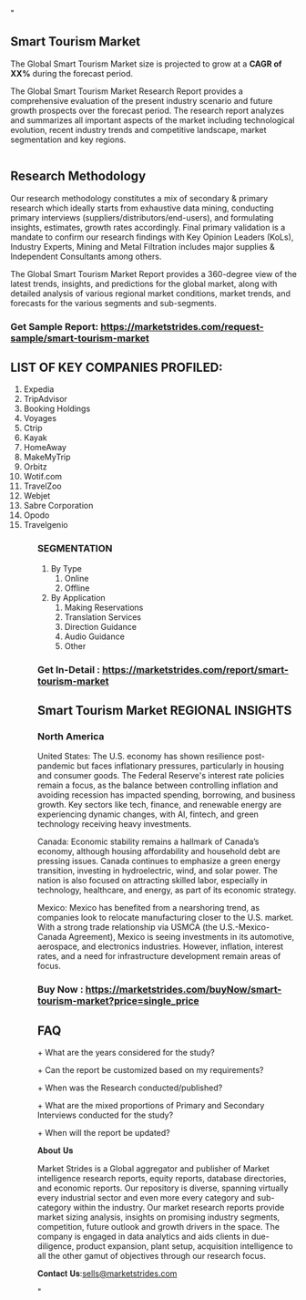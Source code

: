 "<h2>Smart Tourism Market</h2>
<p>The Global Smart Tourism Market size is projected to grow at a <strong>CAGR of XX%</strong> during the forecast period.</p>
<p>The Global Smart Tourism Market Research Report provides a comprehensive evaluation of the present industry scenario and future growth prospects over the forecast period. The research report analyzes and summarizes all important aspects of the market including technological evolution, recent industry trends and competitive landscape, market segmentation and key regions.</p>
<p><img style=""width: 100%;"" src=""https://marketstrides.com//uploads/images/marketstrides-051.png"" alt=""Smart Tourism Market Report Analysis"" /></p>
<h2>Research Methodology</h2>
<p>Our research methodology constitutes a mix of secondary &amp; primary research which ideally starts from exhaustive data mining, conducting primary interviews (suppliers/distributors/end-users), and formulating insights, estimates, growth rates accordingly. Final primary validation is a mandate to confirm our research findings with Key Opinion Leaders (KoLs), Industry Experts, Mining and Metal Filtration includes major supplies &amp; Independent Consultants among others.</p>
<p>The Global Smart Tourism Market Report provides a 360-degree view of the latest trends, insights, and predictions for the global market, along with detailed analysis of various regional market conditions, market trends, and forecasts for the various segments and sub-segments.</p>
<h3><strong>Get Sample Report: <a href=
https://marketstrides.com/request-sample/smart-tourism-market>https://marketstrides.com/request-sample/smart-tourism-market</a></strong></h3>
<h2>LIST OF KEY COMPANIES PROFILED:</h2>
<p><ol><li>
Expedia</li><li>TripAdvisor</li><li>Booking Holdings</li><li>Voyages</li><li>Ctrip</li><li>Kayak</li><li>HomeAway</li><li>MakeMyTrip</li><li>Orbitz</li><li>Wotif.com</li><li>TravelZoo</li><li>Webjet</li><li>Sabre Corporation</li><li>Opodo</li><li>Travelgenio

</li><ol></p>
<h3>SEGMENTATION</h3>
<p><ol><li>By Type<ol><li>Online</li><li>Offline</li></ol></li><li>By Application<ol><li>Making Reservations</li><li>Translation Services</li><li>Direction Guidance</li><li>Audio Guidance</li><li>Other</li></ol></li></ol></p>
<h3><strong>Get In-Detail : <a href=https://marketstrides.com/report/smart-tourism-market>https://marketstrides.com/report/smart-tourism-market</a></strong></h3>
<h2>Smart Tourism Market REGIONAL INSIGHTS</h2>
<h3>North America</h3>
<p>United States: The U.S. economy has shown resilience post-pandemic but faces inflationary pressures, particularly in housing and consumer goods. The Federal Reserve's interest rate policies remain a focus, as the balance between controlling inflation and avoiding recession has impacted spending, borrowing, and business growth. Key sectors like tech, finance, and renewable energy are experiencing dynamic changes, with AI, fintech, and green technology receiving heavy investments.</p>
<p>Canada: Economic stability remains a hallmark of Canada’s economy, although housing affordability and household debt are pressing issues. Canada continues to emphasize a green energy transition, investing in hydroelectric, wind, and solar power. The nation is also focused on attracting skilled labor, especially in technology, healthcare, and energy, as part of its economic strategy.</p>
<p>Mexico: Mexico has benefited from a nearshoring trend, as companies look to relocate manufacturing closer to the U.S. market. With a strong trade relationship via USMCA (the U.S.-Mexico-Canada Agreement), Mexico is seeing investments in its automotive, aerospace, and electronics industries. However, inflation, interest rates, and a need for infrastructure development remain areas of focus.</p>
<h3><strong>Buy Now : <a href=https://marketstrides.com/buyNow/smart-tourism-market?price=single_price>https://marketstrides.com/buyNow/smart-tourism-market?price=single_price</a></strong></h3>
<h2>FAQ</h2>
<p>+ What are the years considered for the study?</p>
<p>+ Can the report be customized based on my requirements?</p>
<p>+ When was the Research conducted/published?</p>
<p>+ What are the mixed proportions of Primary and Secondary Interviews conducted for the study?</p>
<p>+ When will the report be updated?</p>
<p>𝐀𝐛𝐨𝐮𝐭 𝐔𝐬</p>
<p>Market Strides is a Global aggregator and publisher of Market intelligence research reports, equity reports, database directories, and economic reports. Our repository is diverse, spanning virtually every industrial sector and even more every category and sub-category within the industry. Our market research reports provide market sizing analysis, insights on promising industry segments, competition, future outlook and growth drivers in the space. The company is engaged in data analytics and aids clients in due-diligence, product expansion, plant setup, acquisition intelligence to all the other gamut of objectives through our research focus.</p>
<p>𝐂𝐨𝐧𝐭𝐚𝐜𝐭 𝐔𝐬:<a href=mailto:sells@marketstrides.com>sells@marketstrides.com</a></p>"
